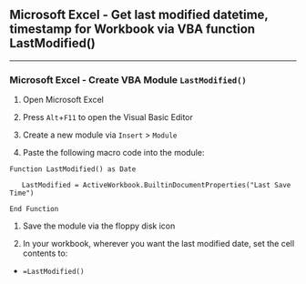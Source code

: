 
## Microsoft Excel - Get last modified datetime, timestamp for Workbook via VBA function LastModified()

***
### Microsoft Excel - Create VBA Module `LastModified()`

1. Open Microsoft Excel

1. Press `Alt`+`F11` to open the Visual Basic Editor

1. Create a new module via `Insert` > `Module`

1. Paste the following macro code into the module:
```vba
Function LastModified() as Date

   LastModified = ActiveWorkbook.BuiltinDocumentProperties("Last Save Time")
   
End Function
```

1. Save the module via the floppy disk icon

1. In your workbook, wherever you want the last modified date, set the cell contents to:
  - `=LastModified()`


<!--
# ------------------------------------------------------------
#
# Citation(s)
#
#   www.techonthenet.com  |  "MS Excel: Function that returns Last Modified date for Workbook"  |  https://www.techonthenet.com/excel/macros/last_modified.php
#
# ------------------------------------------------------------
-->